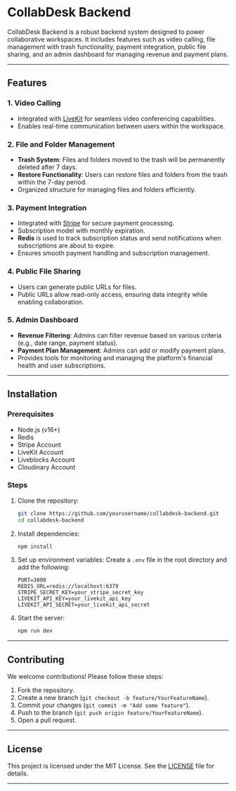 # CollabDesk Backend

CollabDesk Backend is a robust backend system designed to power collaborative workspaces. It includes features such as video calling, file management with trash functionality, payment integration, public file sharing, and an admin dashboard for managing revenue and payment plans.

---

## Features

### 1. **Video Calling**
   - Integrated with [LiveKit](https://livekit.io/) for seamless video conferencing capabilities.
   - Enables real-time communication between users within the workspace.

### 2. **File and Folder Management**
   - **Trash System**: Files and folders moved to the trash will be permanently deleted after 7 days.
   - **Restore Functionality**: Users can restore files and folders from the trash within the 7-day period.
   - Organized structure for managing files and folders efficiently.

### 3. **Payment Integration**
   - Integrated with [Stripe](https://stripe.com/) for secure payment processing.
   - Subscription model with monthly expiration.
   - **Redis** is used to track subscription status and send notifications when subscriptions are about to expire.
   - Ensures smooth payment handling and subscription management.

### 4. **Public File Sharing**
   - Users can generate public URLs for files.
   - Public URLs allow read-only access, ensuring data integrity while enabling collaboration.

### 5. **Admin Dashboard**
   - **Revenue Filtering**: Admins can filter revenue based on various criteria (e.g., date range, payment status).
   - **Payment Plan Management**: Admins can add or modify payment plans.
   - Provides tools for monitoring and managing the platform's financial health and user subscriptions.

---

## Installation

### Prerequisites
- Node.js (v16+)
- Redis
- Stripe Account
- LiveKit Account
- Liveblocks Account
- Cloudinary Account

### Steps
1. Clone the repository:
   ```bash
   git clone https://github.com/yourusername/collabdesk-backend.git
   cd collabdesk-backend
   ```

2. Install dependencies:
   ```bash
   npm install
   ```

3. Set up environment variables:
   Create a `.env` file in the root directory and add the following:
   ```env
   PORT=3000
   REDIS_URL=redis://localhost:6379
   STRIPE_SECRET_KEY=your_stripe_secret_key
   LIVEKIT_API_KEY=your_livekit_api_key
   LIVEKIT_API_SECRET=your_livekit_api_secret
   ```

4. Start the server:
   ```bash
   npm run dev
   ```

---

## Contributing

We welcome contributions! Please follow these steps:
1. Fork the repository.
2. Create a new branch (`git checkout -b feature/YourFeatureName`).
3. Commit your changes (`git commit -m "Add some feature"`).
4. Push to the branch (`git push origin feature/YourFeatureName`).
5. Open a pull request.

---

## License

This project is licensed under the MIT License. See the [LICENSE](LICENSE) file for details.

---

 
